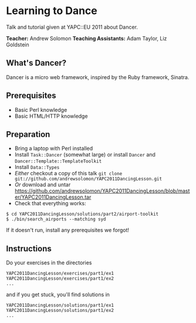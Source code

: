 Learning to Dance
=================

Talk and tutorial given at YAPC::EU 2011 about Dancer.

<b>Teacher:</b> Andrew Solomon <b>Teaching Assistants:</b> Adam Taylor, Liz Goldstein


What's Dancer?
--------------

Dancer is a micro web framework, inspired by the Ruby framework, Sinatra.

Prerequisites
-------------

* Basic Perl knowledge
* Basic HTML/HTTP knowledge

Preparation
-----------

* Bring a laptop with Perl installed
* Install ```Task::Dancer``` (somewhat large) or install ```Dancer``` and ```Dancer::Template::TemplateToolkit```
* Install ```Data::Types```
* *Either* checkout a copy of this talk ```git clone git://github.com/andrewsolomon/YAPC2011DancingLesson.git``` 
* *Or* download and untar https://github.com/andrewsolomon/YAPC2011DancingLesson/blob/master/YAPC2011DancingLesson.tar
* Check that everything works:

```
$ cd YAPC2011DancingLesson/solutions/part2/airport-toolkit
$ ./bin/search_airports --matching syd
```

If it doesn't run, install any prerequisites we forgot!

Instructions
------------
Do your exercises in the directories

```
YAPC2011DancingLesson/exercises/part1/ex1 
YAPC2011DancingLesson/exercises/part1/ex2
...
```
and if you get stuck, you'll find solutions in 

```
YAPC2011DancingLesson/solutions/part1/ex1 
YAPC2011DancingLesson/solutions/part1/ex2
...
```